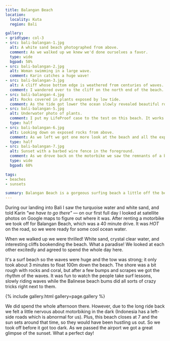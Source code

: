 ```yaml
---
title: Balangan Beach
location:
  locality: Kuta
  region: Bali

gallery:
- gridtype: col-3
- src: bali-balangan-1.jpg
  alt: A white sand beach photographed from above.
  comment: As we walked up we knew we'd done ourselves a favor.
  type: wide
  bgpad: 50%
- src: bali-balangan-2.jpg
  alt: Woman swimming in a large wave.
  comment: Karin catches a huge wave!
- src: bali-balangan-3.jpg
  alt: A cliff whose bottom edge is weathered from centuries of waves.
  comment: I wandered over to the cliff on the north end of the beach. I happened to take this photo at the high tide when the waves were the strongest, meaning the crevice in the cliff is the deepest here.
- src: bali-balangan-4.jpg
  alt: Rocks covered in plants exposed by low tide.
  comment: As the tide got lower the ocean slowly revealed beautiful rocks covered in plants and coral.
- src: bali-balangan-5.jpg
  alt: Underwater photo of plants.
  comment: I put my LifeProof case to the test on this beach. It works well!
  type: half
- src: bali-balangan-6.jpg
  alt: Looking down on exposed rocks from above.
  comment: As we left we got one more look at the beach and all the exposed rocks looked like flames. So surreal.
  type: half
- src: bali-balangan-7.jpg
  alt: Sunset with a barbed wire fence in the foreground.
  comment: As we drove back on the motorbike we saw the remnants of a beautiful sunset.
  type: wide
  bgpad: 60%

tags:
- beaches
- sunsets

summary: Balangan Beach is a gorgeous surfing beach a little off the beaten path in Kuta, Bali.
---
```


During our landing into Bali I saw the turquoise water and white sand, and told Karin _"we have to go there"_ — on our first full day I looked at satellite photos on Google maps to figure out where it was. After renting a motorbike we took off for Balangan Beach, which was a 40 minute drive. It was _HOT_ on the road, so we were ready for some cool ocean water.

When we walked up we were thrilled! White sand, crystal clear water, and interesting cliffs bookending the beach. What a paradise! We looked at each other excitedly and agreed to spend the whole day here.

It's a surf beach so the waves were huge and the tow was strong; it only took about 3 minutes to float 100m down the beach. The shore was a bit rough with rocks and coral, but after a few bumps and scrapes we got the rhythm of the waves. It was fun to watch the people take surf lessons, slowly riding waves while the Balinese beach bums did all sorts of crazy tricks right next to them.

{% include gallery.html gallery=page.gallery %}

We did spend the whole afternoon there. However, due to the long ride back we felt a little nervous about motorbiking in the dark (Indonesia has a left-side roads which is abnormal for us). Plus, this beach closes at 7 and the sun sets around that time, so they would have been hustling us out. So we took off before it got too dark. As we passed the airport we got a great glimpse of the sunset. What a perfect day!
